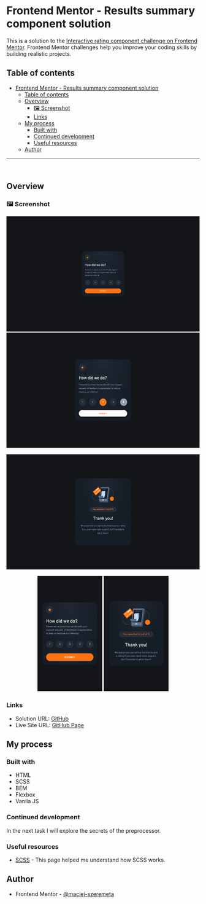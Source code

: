 # Frontend Mentor - Results summary component solution

This is a solution to the [Interactive rating component challenge on Frontend Mentor](https://www.frontendmentor.io/challenges/interactive-rating-component-koxpeBUmI). Frontend Mentor challenges help you improve your coding skills by building realistic projects.

## Table of contents

- [Frontend Mentor - Results summary component solution](#frontend-mentor---results-summary-component-solution)
  - [Table of contents](#table-of-contents)
  - [Overview](#overview)
    - [🖼️ Screenshot](#️-screenshot)
    - [Links](#links)
  - [My process](#my-process)
    - [Built with](#built-with)
    - [Continued development](#continued-development)
    - [Useful resources](#useful-resources)
  - [Author](#author)

---

</br>

## Overview

### 🖼️ Screenshot

<p align="center">
<img src='screenshots/desktop.png' alt='desktop index' title='desktop index' style='height:300px'>
<img src='screenshots/desktop-hover.png' alt='desktop hover index' title='desktop hover index' style='height:300px'>
</p>
<p align="center">
<img src='screenshots/desktop2.png' alt='thank you page' title='thank you page' style='height:300px'>
</p>
<p align="center">
<img src='screenshots/mobile.png' alt='mobile index' title='mobile index' style='height:300px'>
<img src='screenshots/mobile2.png' alt='mobile than you' title='mobile tahnk you' style='height:300px'>
</p>

### Links

- Solution URL: [GitHub](https://github.com/maciej-szeremeta/3-column-preview-card-component)
- Live Site URL: [GitHub Page](https://maciej-szeremeta.github.io/3-column-preview-card-component)

## My process

### Built with

- HTML
- SCSS
- BEM
- Flexbox
- Vanila JS

### Continued development

In the next task I will explore the secrets of the preprocessor.

### Useful resources

- [SCSS](https://sass-lang.com/) - This page helped me understand how SCSS works.

## Author

- Frontend Mentor - [@maciej-szeremeta](https://www.frontendmentor.io/profile/maciej-szeremeta)
